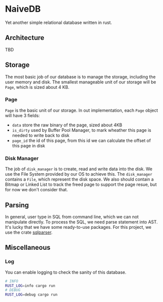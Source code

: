 # NaiveDB

Yet another simple relational database written in rust.

## Architecture

TBD

## Storage

The most basic job of our database is to manage the storage, including the user memory and disk. The smallest manageable unit of our storage will be  `Page`,  which is sized about 4 KB.

### Page

`Page` is the basic unit of our storage. In out implementation, each `Page` object will have 3 fields:

- `data` store the raw binary of the page, sized about 4KB
- `is_dirty` used by Buffer Pool Manager, to mark wheather this page is needed to write back to disk
- `page_id` the id of this page, from this id we can calculate the offset of this page in disk

### Disk Manager

The job of `disk_manager` is to create, read and write data into the disk. We use the File System provided by our OS to achieve this. The `disk_manager` contains a `File`, which represent the disk space. We also should contain a Bitmap or Linked List to track the freed page to support the page resue, but for now we don't consider that.

## Parsing

In general, user type in SQL from command line, which we can not manipulate directly. To process the SQL, we need parse statement into AST. It's lucky that we have some ready-to-use packages. For this project, we use the crate [sqlparser](https://docs.rs/sqlparser/0.12.0/sqlparser/).

## Miscellaneous

### Log

You can enable logging to check the sanity of this database.

```sh
# INFO
RUST_LOG=info cargo run
# DEBUG
RUST_LOG=debug cargo run
```
